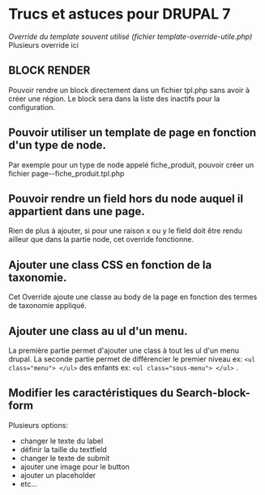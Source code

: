 # Trucs et astuces pour DRUPAL 7

*Override du template souvent utilisé (fichier template-override-utile.php)*
Plusieurs override ici 

## BLOCK RENDER
Pouvoir rendre un block directement dans un fichier tpl.php sans avoir à créer une région. Le block sera dans la liste des inactifs pour la configuration.

## Pouvoir utiliser un template de page en fonction d'un type de node.
Par exemple pour un type de node appelé fiche_produit, pouvoir créer un fichier page--fiche_produit.tpl.php

## Pouvoir rendre un field hors du node auquel il appartient dans une page.
Rien de plus à ajouter, si pour une raison x ou y le field doit être rendu ailleur que dans la partie node, cet override fonctionne.

## Ajouter une class CSS en fonction de la taxonomie.
Cet Override ajoute une classe au body de la page en fonction des termes de taxonomie appliqué. 

## Ajouter une class au ul d'un menu.
La première partie permet d'ajouter une class à tout les ul d'un menu drupal. 
La seconde partie permet de différencier le premier niveau ex: `<ul class="menu"> </ul>` 
des enfants ex: `<ul class="sous-menu"> </ul>` .

## Modifier les caractéristiques du Search-block-form
Plusieurs options:
* changer le texte du label
* définir la taille du textfield
* changer le texte de submit
* ajouter une image pour le button
* ajouter un placeholder
* etc...
